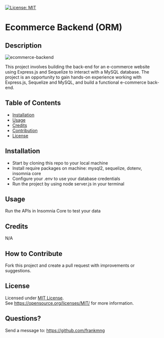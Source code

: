 [![License: MIT](https://img.shields.io/badge/License-MIT-yellow.svg)](https://opensource.org/licenses/MIT)
# Ecommerce Backend (ORM)
## Description
![ecommerce-backend](https://raw.githubusercontent.com/frankmng/Ecommerce-Backend-ORM/main/assets/images/ecomm-backend.png)


This project involves building the back-end for an e-commerce website using Express.js and Sequelize to interact with a MySQL database. The project is an opportunity to gain hands-on experience working with Express.js, Sequelize and MySQL, and build a functional e-commerce back-end. 


## Table of Contents
- [Installation](#installation)
- [Usage](#usage)
- [Credits](#credits)
- [Contribution](#contribution)
- [License](#license)

## Installation
- Start by cloning this repo to your local machine
- Install require packages on machine: mysql2, sequelize, dotenv, insomnia core
- Configure your .env to use your database credentials
- Run the project by using node server.js in your terminal

## Usage
Run the APIs in Insomnia Core to test your data
## Credits
N/A

## How to Contribute
Fork this project and create a pull request with improvements or suggestions.
## License
Licensed under <a href="https://opensource.org/licenses/MIT/">MIT License<a>.<br>
See https://opensource.org/licenses/MIT/ for more information.

## Questions?
Send a message to: https://github.com/frankmng
